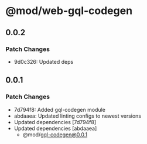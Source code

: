 # @mod/web-gql-codegen

## 0.0.2

### Patch Changes

- 9d0c326: Updated deps

## 0.0.1

### Patch Changes

- 7d794f8: Added gql-codegen module
- abdaaea: Updated linting configs to newest versions
- Updated dependencies [7d794f8]
- Updated dependencies [abdaaea]
  - @mod/gql-codegen@0.0.1

